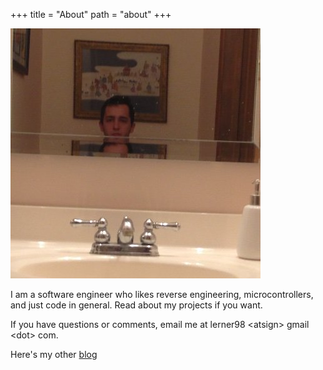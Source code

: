 +++
title = "About"
path = "about"
+++

![profile](/profile.jpg)

I am a software engineer who likes reverse engineering, microcontrollers, and just code in general. Read about my projects if you want.

If you have questions or comments, email me at lerner98 \<atsign\> gmail \<dot\> com.

Here's my other [blog](https://medium.com/@lerner98)
